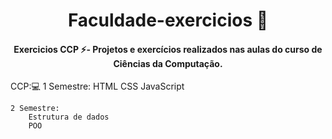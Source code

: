 <h1 align="center"> Faculdade-exercicios 🚀</h1>
<h4 align="center"> Exercicios CCP ⚡- Projetos e exercícios realizados nas aulas do curso de Ciências da Computação. </h4>
<a>
<p>
CCP:💻
    1 Semestre:
        HTML
        CSS
        JavaScript
        
    2 Semestre:
        Estrutura de dados
        POO
   </p>     
 
